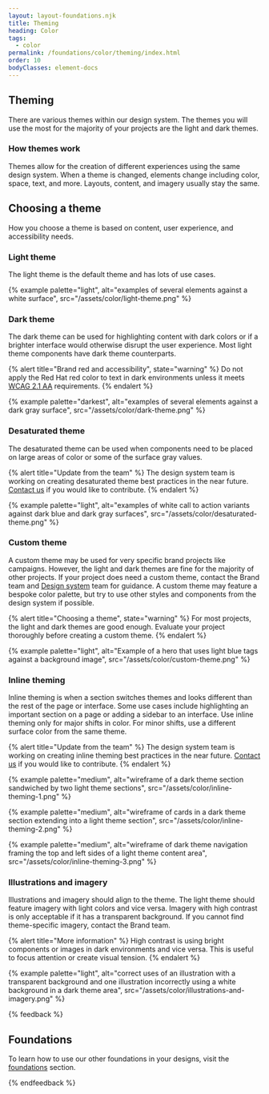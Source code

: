 ```yaml
---
layout: layout-foundations.njk
title: Theming
heading: Color
tags:
  - color
permalink: /foundations/color/theming/index.html
order: 10
bodyClasses: element-docs
---
```


## Theming

There are various themes within our design system. The themes you will use the most for the majority of your projects are the light and dark themes.

### How themes work

Themes allow for the creation of different experiences using the same design system. When a theme is changed, elements change including color, space, text, and more. Layouts, content, and imagery usually stay the same.

## Choosing a theme

How you choose a theme is based on content, user experience, and accessibility needs.

### Light theme

The light theme is the default theme and has lots of use cases.

{% example palette="light",
          alt="examples of several elements against a white surface",
          src="/assets/color/light-theme.png" %}

### Dark theme

The dark theme can be used for highlighting content with dark colors or if a brighter interface would otherwise disrupt the user experience. Most light theme components have dark theme counterparts.

{% alert title="Brand red and accessibility",
            state="warning" %}
Do not apply the Red Hat red color to text in dark environments unless it meets <a href="https://www.w3.org/TR/WCAG21/">WCAG 2.1 AA</a> requirements.
{% endalert %}

{% example palette="darkest",
          alt="examples of several elements against a dark gray surface",
          src="/assets/color/dark-theme.png" %}

### Desaturated theme <!-- add purple Beta tag -->

The desaturated theme can be used when components need to be placed on large areas of color or some of the surface gray values.

{% alert title="Update from the team" %}
The design system team is working on creating desaturated theme best practices in the near future. <a href="https://github.com/RedHat-UX/red-hat-design-system/discussions">Contact us</a> if you would like to contribute.
{% endalert %}

{% example palette="light",
          alt="examples of white call to action variants against dark blue and dark gray surfaces",
          src="/assets/color/desaturated-theme.png" %}

### Custom theme

A custom theme may be used for very specific brand projects like campaigns. However, the light and dark themes are fine for the majority of other projects. If your project does need a custom theme, contact the Brand team and <a href="https://github.com/RedHat-UX/red-hat-design-system/discussions">Design system</a> team for guidance. A custom theme may feature a bespoke color palette, but try to use other styles and components from the design system if possible.

{% alert title="Choosing a theme",
            state="warning" %}
For most projects, the light and dark themes are good enough. Evaluate your project thoroughly before creating a custom theme.
{% endalert %}

{% example palette="light",
          alt="Example of a hero that uses light blue tags against a background image",
          src="/assets/color/custom-theme.png" %}

### Inline theming <!-- add purple Beta tag -->

Inline theming is when a section switches themes and looks different than the rest of the page or interface. Some use cases include highlighting an important section on a page or adding a sidebar to an interface. Use inline theming only for major shifts in color. For minor shifts, use a different surface color from the same theme.

{% alert title="Update from the team" %}
The design system team is working on creating inline theming best practices in the near future. <a href="https://github.com/RedHat-UX/red-hat-design-system/discussions">Contact us</a> if you would like to contribute.
{% endalert %}

{% example palette="medium",
          alt="wireframe of a dark theme section sandwiched by two light theme sections",
          src="/assets/color/inline-theming-1.png" %}

{% example palette="medium",
          alt="wireframe of cards in a dark theme section extending into a light theme section",
          src="/assets/color/inline-theming-2.png" %}

{% example palette="medium",
          alt="wireframe of dark theme navigation framing the top and left sides of a light theme content area",
          src="/assets/color/inline-theming-3.png" %}

### Illustrations and imagery

Illustrations and imagery should align to the theme. The light theme should feature imagery with light colors and vice versa. Imagery with high contrast is only acceptable if it has a transparent background. If you cannot find theme-specific imagery, contact the Brand team.

{% alert title="More information" %}
High contrast is using bright components or images in dark environments and vice versa. This is useful to focus attention or create visual tension.
{% endalert %}

{% example palette="light",
          alt="correct uses of an illustration with a transparent background and one illustration incorrectly using a white background in a dark theme area",
          src="/assets/color/illustrations-and-imagery.png" %}

{% feedback %}
  <h2>Foundations</h2>
  <p>To learn how to use our other foundations in your designs, visit the <a href="/foundations">foundations</a> section.</p>
{% endfeedback %}